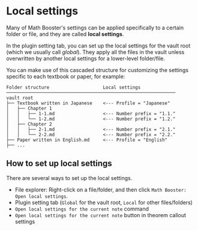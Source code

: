 # Local settings

Many of Math Booster's settings can be applied specifically to a certain folder or file, and they are called **local settings**. 

In the plugin setting tab, you can set up the local settings for the vault root (which we usually call _global_).
They apply all the files in the vault unless overwritten by another local settings for a lower-level folder/file.

You can make use of this cascaded structure for customizing the settings specific to each textbook or paper, for example:

```
Folder structure                    Local settings
───────────────────────────────────────────────────────────────
vault root
├── Textbook written in Japanese    <--- Profile = "Japanese"
│   ├── Chapter 1
│   │   ├── 1-1.md                  <--- Number prefix = "1.1."
│   │   └── 1-2.md                  <--- Number prefix = "1.2."
│   ├── Chapter 2
│   │   ├── 2-1.md                  <--- Number prefix = "2.1."
│   │   └── 2-2.md                  <--- Number prefix = "2.2."
├── Paper written in English.md     <--- Profile = "English"
├── ...
```

## How to set up local settings

There are several ways to set up the local settings.

- File explorer: Right-click on a file/folder, and then click `Math Booster: Open local settings`.
- Plugin setting tab (`Global` for the vault root, `Local` for other files/folders)
- `Open local settings for the current note` command
- `Open local settings for the current note` button in theorem callout settings
